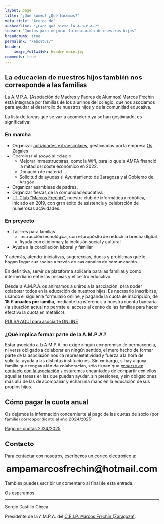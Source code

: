```yaml
---
layout: page
title: "¿Qué somos? ¿Qué hacemos?"
meta_title: "Acerca de"
subheadline: "¿Para qué sirve la A.M.P.A.?"
teaser: "Juntos para mejorar la educación de nuestros hijos"
breadcrumb: true
permalink: "/aboutus/"
header:
    image_fullwidth: header-main.jpg
comments: true
---
```

<!--more-->

## La educación de nuestros hijos también nos corresponde a las familias

La A.M.P.A. (Asociación de Madres y Padres de Alumnos) Marcos Frechín está integrada por familias de los alumnos del colegio, que nos asociamos para ayudar al desarrollo de nuestros hijos y de la comunidad educativa.

La lista de tareas que se van a acometer o ya se han gestionado, es significativa:

### En marcha

- Organizar [actividades extraescolares](/actividades/actividades2425), gestionadas por la empresa <a href="https://oszagales.com/" target="_blank">Os Zagales</a>
- Coordinar el apoyo al colegio
  - Mejorar infraestructuras, como la Wifi, para lo que la AMPA financió la mitad del coste económico en 2022.
  - Donación de material...
  - Solicitud de ayudas al Ayuntamiento de Zaragoza y al Gobierno de Aragón.
- Organizar asambleas de padres.
- Organizar fiestas de la comunidad educativa.
- <a href="https://itclub.marcosfrechin.es/" target="_blank">I.T. Club "Marcos Frechín"</a>, nuestro club de informática y robótica, iniciado en 2019, con gran éxito de asistencia y celebración de numerosas actividades.

### En proyecto

- Talleres para familias
  - Instrucción tecnológica, con el propósito de reducir la brecha digital
  - Ayuda con el idioma y la inclusión social y cultural
- Ayuda a la conciliación laboral y familiar

Y además, atender iniciativas, sugerencias, dudas y problemas que le hagan llegar sus socios a través de sus canales de comunicación.

En definitiva, servir de plataforma solidaria para las familias y como intermediario entre las mismas y el centro educativo.

Desde la A.M.P.A. os animamos a uniros a la asociación, para poder colaborar todos en la educación de nuestros hijos. Es necesario inscribirse, usando el siguiente formulario online, y pagando la cuota de inscripción, de **15 € anuales por familia**, mediante transferencia a nuestra cuenta bancaria (la situación actual no permite el acceso al centro de las familias para hacer efectiva la cuota en metálico).

<a href="https://forms.gle/KxVE1c1tiFNN5abQA" target="_blank" class="button large radius alert">PULSA AQUÍ para asociarte ONLINE</a>

### ¿Qué implica formar parte de la A.M.P.A.?

Estar asociado a la A.M.P.A. no exige ningún compromiso de permanencia, ni verse obligado a colaborar en ningún sentido, el mero hecho de formar parte de la asociación nos da representatividad y fuerza a la hora de solicitar ayuda a las distintas instituciones. Sin embargo, si hay alguna familia que tengan afán de colaboración, sólo tienen que [ponerse en contacto con la asociación](/contact) y estaremos encantados de compartir con ellos aquellas tareas en las que puedan ayudar, sin presiones, y sin obligaciones más allá de las de acompañar y echar una mano en la educación de sus propios hijos.

## Cómo pagar la cuota anual

Os dejamos la información concerniente al pago de las cuotas de socio (por familia) correspondiente al año 2024/2025:

[Pago de cuotas 2024/2025](/socios/cuotas2425)

## Contacto
Para contactar con nosotros, escríbenos un correo electrónico a:

[![Nuestra dirección de email](/images/email.png "Nuestra dirección de email")](mailto:ampamarcosfrechin@hotmail.com)

<!-- Puedes venir en persona a nuestra oficina en el colegio atendiendo en siguiente horario:

   - Martes tardes, de 15:00 a 16:00, en la oficina de la AMPA (pregunta en secretaría).
   - Jueves mañanas, de 9:00 a 10:00, en la oficina de la AMPA (pregunta en secretaría). -->

También puedes escribir un comentario al final de esta entrada.

Os esperamos.

--------------------------------
Sergio Castillo Checa.

Presidente de la A.M.P.A. del <a href="http://ceipmarcosfrechin.catedu.es/" target="_blank">C.E.I.P. Marcos Frechín (Zaragoza)</a>.
